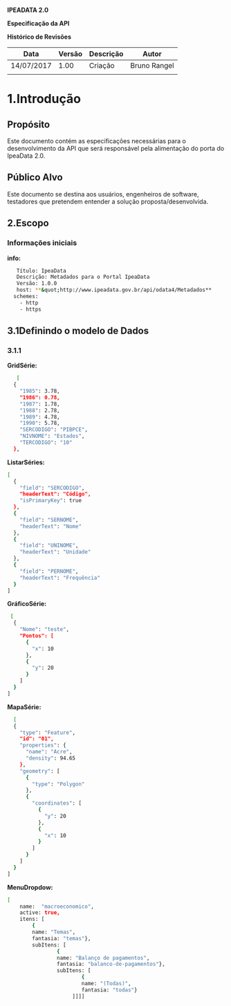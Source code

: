







**IPEADATA 2.0**

**Especificação da API**















**Histórico de Revisões**



| **Data** | **Versão** | **Descrição** | **Autor** |
| --- | --- | --- | --- |
| 14/07/2017 | 1.00 | Criação | Bruno Rangel |
|   |   |   |   |





























# 1.Introdução

## Propósito

Este documento contém as especificações necessárias para o desenvolvimento da API que será responsável pela alimentação do porta do IpeaData 2.0.

## Público Alvo

Este documento se destina aos usuários, engenheiros de software, testadores que pretendem entender a solução proposta/desenvolvida.

## 2.Escopo

### Informações iniciais



**info:**
```sh
   Título: IpeaData
   Descrição: Metadados para o Portal IpeaData
   Versão: 1.0.0
   host: **&quot;http://www.ipeadata.gov.br/api/odata4/Metadados**
  schemes:
    - http
    - https
```




## 3.1Definindo o modelo de Dados

### 3.1.1



**GridSérie:**
```sh
   [
  {
    "1985": 3.78,
    "1986": 0.78,
    "1987": 1.78,
    "1988": 2.78,
    "1989": 4.78,
    "1990": 5.78,
    "SERCODIGO": "PIBPCE",
    "NIVNOME": "Estados",
    "TERCODIGO": "10"
  },
```

**ListarSéries:**
```sh
[
  {
    "field": "SERCODIGO",
    "headerText": "Código",
    "isPrimaryKey": true
  },
  {
    "field": "SERNOME",
    "headerText": "Nome"
  },
  {
    "field": "UNINOME",
    "headerText": "Unidade"
  },
  {
    "field": "PERNOME",
    "headerText": "Frequência"
  }
]    
```
**GráficoSérie:**
```sh
 [
  {
    "Nome": "teste",
    "Pontos": [
      {
        "x": 10
      },
      {
        "y": 20
      }
    ]
  }
]
```


**MapaSérie:**
```sh
  [
  {
    "type": "Feature",
    "id": "01",
    "properties": {
      "name": "Acre",
      "density": 94.65
    },
    "geometry": [
      {
        "type": "Polygon"
      },
      {
        "coordinates": [
          {
            "y": 20
          },
          {
            "x": 10
          }
        ]
      }
    ]
  }
]
```
**MenuDropdow:**
```sh
[
    name:  "macroeconomico",
    active: true,
    itens: [
        {
        name: "Temas",
        fantasia: "temas"},
        subItens: [
                {
                name: "Balanço de pagamentos",
                fantasia: "balanco-de-pagamentos"},
                subItens: [
                        {
                        name: "(Todas)",
                        fantasia: "todas"}
                     ]]]] 
```


